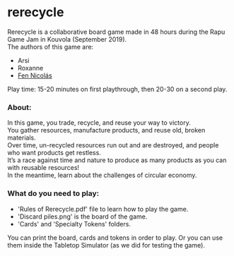 # rerecycle

Rerecycle is a collaborative board game made in 48 hours during the Rapu Game Jam in Kouvola (September 2019).  
The authors of this game are:
* Arsi
* Roxanne
* [Fen Nicolás](https://github.com/fenshan/)

Play time: 15-20 minutes on first playthrough, then 20-30 on a second play.

### About: 
In this game, you trade, recycle, and reuse your way to victory.  
You gather resources, manufacture products, and reuse old, broken materials.  
Over time, un-recycled resources run out and are destroyed, and people who want products get restless.  
It’s a race against time and nature to produce as many products as you can with reusable resources!  
In the meantime, learn about the challenges of circular economy.  

### What do you need to play:
* 'Rules of Rerecycle.pdf' file to learn how to play the game.  
* 'Discard piles.png' is the board of the game.  
* 'Cards' and 'Specialty Tokens' folders.  

You can print the board, cards and tokens in order to play. Or you can use them inside the Tabletop Simulator (as we did for testing the game).
